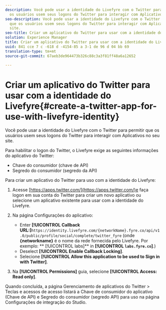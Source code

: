 ```yaml
---
description: Você pode usar a identidade do Livefyre com o Twitter para permitir que
  os usuários usem seus logons do Twitter para interagir com Aplicativos no seu site.
seo-description: Você pode usar a identidade do Livefyre com o Twitter para permitir
  que os usuários usem seus logons do Twitter para interagir com Aplicativos no seu
  site.
seo-title: Criar um aplicativo do Twitter para usar com a identidade do Livefyre
solution: Experience Manager
title: Criar um aplicativo do Twitter para usar com a identidade do Livefyre
uuid: 841 cce 7 c -618 d -4154-85 a 3-1 de 96 d 04 bb 69
translation-type: tm+mt
source-git-commit: 67aeb3de964473b326c88c3a3f81ff48a6a12652

---
```



# Criar um aplicativo do Twitter para usar com a identidade do Livefyre{#create-a-twitter-app-for-use-with-livefyre-identity}

Você pode usar a identidade do Livefyre com o Twitter para permitir que os usuários usem seus logons do Twitter para interagir com Aplicativos no seu site.

Para habilitar o logon do Twitter, o Livefyre exige as seguintes informações do aplicativo do Twitter:

* Chave do consumidor (chave de API)
* Segredo do consumidor (segredo da API)

Para criar um aplicativo do Twitter para uso com a identidade do Livefyre:

1. Acesse [https://apps.twitter.com/](https://apps.twitter.com/)e faça logon em sua conta do Twitter para criar um novo aplicativo ou selecione um aplicativo existente para usar com a identidade do Livefyre.
1. Na página Configurações do aplicativo:

   * Enter **[!UICONTROL Callback URL:]**`https://identity.livefyre.com/{networkName}.fyre.co/api/v1.0/public/profile/social/complete/twitter_fyre` (onde **{networkname}** é o nome da rede fornecida pelo Livefyre. Por exemplo: ** [!UICONTROL labs]** in **[!UICONTROL `labs.fyre.co`]**.)
   * Deselect **[!UICONTROL Enable Callback Locking]**.
   * Selecione **[!UICONTROL Allow this application to be used to Sign in with Twitter]**.

1. Na **[!UICONTROL Permissions]** guia, selecione **[!UICONTROL Access: Read only]**.

Quando concluída, a página Gerenciamento de aplicativos do Twitter > Teclas e acessos de acesso listará a Chave de consumidor do aplicativo (Chave de API) e Segredo do consumidor (segredo API) para uso na página Configurações de integração do Studio.
